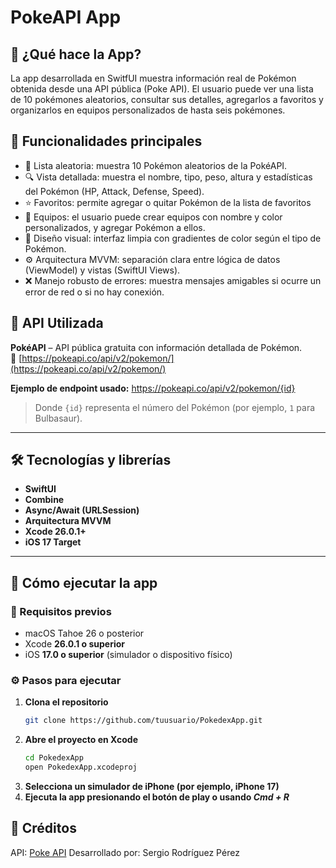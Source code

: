 # PokeAPI App
## 👾 ¿Qué hace la App?
La app desarrollada en SwitfUI muestra información real de Pokémon obtenida desde una API pública (Poke API).
El usuario puede ver una lista de 10 pokémones aleatorios, consultar sus detalles, agregarlos a favoritos y organizarlos en equipos personalizados de hasta seis pokémones.

## 🚀 Funcionalidades principales
- 🔄 Lista aleatoria: muestra 10 Pokémon aleatorios de la PokéAPI.
- 🔍 Vista detallada: muestra el nombre, tipo, peso, altura y estadísticas del Pokémon (HP, Attack, Defense, Speed).
- ⭐ Favoritos: permite agregar o quitar Pokémon de la lista de favoritos
- 🧠 Equipos: el usuario puede crear equipos con nombre y color personalizados, y agregar Pokémon a ellos.
- 🎨 Diseño visual: interfaz limpia con gradientes de color según el tipo de Pokémon.
- ⚙️ Arquitectura MVVM: separación clara entre lógica de datos (ViewModel) y vistas (SwiftUI Views).
- ❌ Manejo robusto de errores: muestra mensajes amigables si ocurre un error de red o si no hay conexión.

## 🛜 API Utilizada
**PokéAPI** – API pública gratuita con información detallada de Pokémon.  
🔗 [https://pokeapi.co/api/v2/pokemon/](https://pokeapi.co/api/v2/pokemon/)

**Ejemplo de endpoint usado:**
https://pokeapi.co/api/v2/pokemon/{id}
> Donde `{id}` representa el número del Pokémon (por ejemplo, `1` para Bulbasaur).

---

## 🛠️ Tecnologías y librerías

- **SwiftUI**
- **Combine**
- **Async/Await (URLSession)**
- **Arquitectura MVVM**
- **Xcode 26.0.1+**
- **iOS 17 Target**

---

## 📱 Cómo ejecutar la app

### 🧩 Requisitos previos
- macOS Tahoe 26 o posterior  
- Xcode **26.0.1 o superior**  
- iOS **17.0 o superior** (simulador o dispositivo físico)

### ⚙️ Pasos para ejecutar

1. **Clona el repositorio**
   ```bash
   git clone https://github.com/tuusuario/PokedexApp.git
   ```
2. **Abre el proyecto en Xcode**
    ```bash
    cd PokedexApp
    open PokedexApp.xcodeproj
    ```
3. **Selecciona un simulador de iPhone (por ejemplo, iPhone 17)**
4. **Ejecuta la app presionando el botón de play o usando *Cmd + R***

## 📄 Créditos
API: [Poke API](https://pokeapi.co)
Desarrollado por: Sergio Rodríguez Pérez
